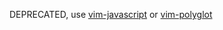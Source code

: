 DEPRECATED, use [vim-javascript](https://github.com/pangloss/vim-javascript) or [vim-polyglot](https://github.com/sheerun/vim-polyglot)

